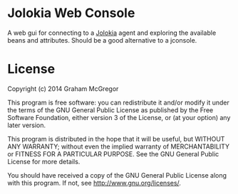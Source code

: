 # Jolokia Web Console
A web gui for connecting to a [Jolokia](https://github.com/rhuss/jolokia) agent and exploring the available beans and attributes. Should be a good alternative to a jconsole.

# License

Copyright (c) 2014 Graham McGregor

This program is free software: you can redistribute it and/or modify
it under the terms of the GNU General Public License as published by
the Free Software Foundation, either version 3 of the License, or
(at your option) any later version.

This program is distributed in the hope that it will be useful,
but WITHOUT ANY WARRANTY; without even the implied warranty of
MERCHANTABILITY or FITNESS FOR A PARTICULAR PURPOSE.  See the
GNU General Public License for more details.

You should have received a copy of the GNU General Public License
along with this program.  If not, see <http://www.gnu.org/licenses/>.

